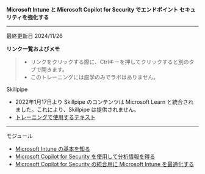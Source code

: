 **Microsoft Intune と Microsoft Copilot for Security でエンドポイント セキュリティを強化する**
***

最終更新日 2024/11/26

**リンク一覧およびメモ**

 > - リンクをクリックする際に、Ctrlキーを押してクリックすると別のタブで開きます。
 > - このトレーニングには座学のみでラボはありません。

Skillpipe

- 2022年1月17日より Skillpipe のコンテンツは Microsoft Learn と統合されました。これにより、Skillpipe は提供されません。
- [トレーニングで使用するテキスト](https://learn.microsoft.com/ja-jp/training/paths/enhance-endpoint-security-microsoft-intune-copilot/)

***
モジュール
- [Microsoft Intune の基本を知る](https://learn.microsoft.com/ja-jp/training/modules/discover-microsoft-intune-essentials/)
- [Microsoft Copilot for Security を使用して分析情報を得る](https://learn.microsoft.com/ja-jp/training/modules/unlock-insights-microsoft-copilot-security/)
- [Microsoft Copilot for Security の統合用に Microsoft Intune を最適化する](https://learn.microsoft.com/ja-jp/training/modules/optimize-microsoft-intune-microsoft-copilot-security-integration/)